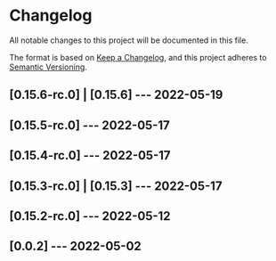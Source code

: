 # Changelog
All notable changes to this project will be documented in this file.

The format is based on [Keep a Changelog](https://keepachangelog.com/en/1.0.0/),
and this project adheres to [Semantic Versioning](https://semver.org/spec/v2.0.0.html).

## [0.15.6-rc.0] | [0.15.6] --- 2022-05-19

 
 


## [0.15.5-rc.0] --- 2022-05-17

 
 


## [0.15.4-rc.0] --- 2022-05-17

 
 


## [0.15.3-rc.0] | [0.15.3] --- 2022-05-17

 
 


## [0.15.2-rc.0] --- 2022-05-12

 
 


## [0.0.2] --- 2022-05-02






 
 




 
 








